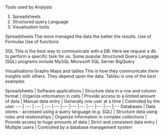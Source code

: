 Tools used by Analysts 
1. Spreadsheets 
2. Structured query Language 
3. Visualisation tools

Spreadsheets 
The more managed the data the better the results.
Use of Formulas 
Use of functions 

SQL 
This is the best way to communicate with a DB.
Here we request a db to perform a specific task for us.
Some popular Structured Query Language (SQL) programs include 
MySQL 
Microsoft SQL Server 
BigQuery

Visualisations 
Graphs Maps and tables
This is how they communicate there insights with others. 
They depend upon the data. 
Tableu is one of the best examples 

Spreadsheets | Software applications | Structure data in a row and column format | Organize information in cells | Provide access to a limited amount of data | Manual data entry | Generally one user at a time | Controlled by the user
--- | --- | --- | --- |--- |--- |--- |--- |--- |--- |--- |---
Databases  | Data stores - accessed using a query language (e.g. SQL) | Structure data using rules and relationships | Organize information in complex collections | Provide access to huge amounts of data | Strict and consistent data entry | Multiple users | Controlled by a database management system

